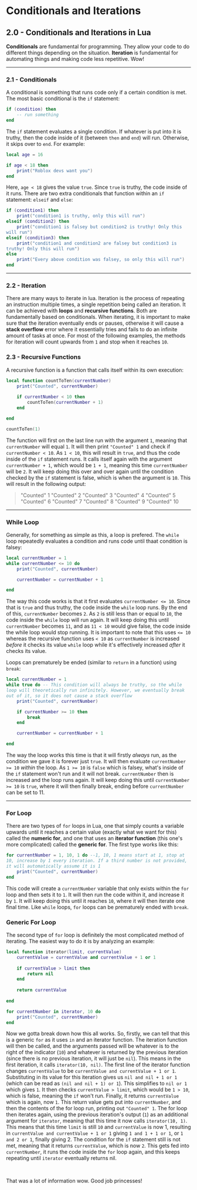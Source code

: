 <style>

code {
  white-space : pre-wrap !important;
  word-break: break-word;
}

</style>

# Conditionals and Iterations

## 2.0 - Conditionals and Iterations in Lua
**Conditionals** are fundamental for programming. They allow your code to do different things depending on the situation. **Iteration** is fundamental for automating things and making code less repetitive. Wow!

<hr>

### 2.1 - Conditionals
A conditional is something that runs code only if a certain condition is met. The most basic conditional is the ``if`` statement:
```lua
if (condition) then
    -- run something
end
```
The ``if`` statement evaluates a single condition. If whatever is put into it is truthy, then the code inside of it (between ``then`` and ``end``) will run. Otherwise, it skips over to ``end``. For example:
```lua
local age = 16

if age < 18 then
    print("Roblox devs want you")
end
```
Here, ``age < 18`` gives the value ``true``. Since ``true`` is truthy, the code inside of it runs. There are two extra conditionals that function within an ``if`` statement: ``elseif`` and ``else``:
```lua
if (condition1) then
    print("condition1 is truthy, only this will run")
elseif (condition2) then
    print("condition1 is falsey but condition2 is truthy! Only this will run")
elseif (condition3) then
    print("condition1 and condition2 are falsey but condition3 is truthy! Only this will run")
else
    print("Every above condition was falsey, so only this will run")
end
```

<hr>

### 2.2 - Iteration
There are many ways to iterate in lua. Iteration is the process of repeating an instruction multiple times, a single repetition being called an iteration. It can be achieved with **loops** and **recursive functions**. Both are fundamentally based on conditionals. When iterating, it is important to make sure that the iteration eventually ends or pauses, otherwise it will cause a **stack overflow** error where it essentially tries and fails to do an infinite amount of tasks at once. For most of the following examples, the methods for iteration will count upwards from ``1`` and stop when it reaches ``10``.

### 2.3 - Recursive Functions
A recursive function is a function that calls itself within its own execution:
```lua
local function countToTen(currentNumber)
    print("Counted", currentNumber)
    
    if currentNumber < 10 then
        countToTen(currentNumber + 1)
    end

end

countToTen(1)
```
The function will first on the last line run with the argument ``1``, meaning that ``currentNumber`` will equal ``1``. It will then print ``"Counted" 1`` and check if ``currentNumber < 10``. As ``1 < 10``, this will result in ``true``, and thus the code inside of the ``if`` statement runs. It calls itself again with the argument ``currentNumber + 1``, which would be ``1 + 1``, meaning this time ``currentNumber`` will be ``2``. It will keep doing this over and over again until the condition checked by the ``if`` statement is false, which is when the argument is ``10``. This will result in the following output:
> "Counted" 1
> "Counted" 2
> "Counted" 3
> "Counted" 4
> "Counted" 5
> "Counted" 6
> "Counted" 7
> "Counted" 8
> "Counted" 9
> "Counted" 10

<hr>

### While Loop
Generally, for something as simple as this, a loop is prefered. The ``while`` loop repeatedly evaluates a condition and runs code until thaat condition is falsey:
```lua
local currentNumber = 1
while currentNumber <= 10 do
    print("Counted", currentNumber)

    currentNumber = currentNumber + 1

end
```
The way this code works is that it first evaluates ``currentNumber <= 10``. Since that is ``true`` and thus truthy, the code inside the ``while`` loop runs. By the end of this, ``currentNumber`` becomes ``2``. As ``2`` is still less than or equal to ``10``, the code inside the ``while`` loop will run again. It will keep doing this until ``currentNumber`` becomes ``11``, and as ``11 < 10`` would give false, the code inside the while loop would stop running. It is important to note that this uses ``<= 10`` whereas the recursive function uses ``< 10`` as ``currentNumber`` is increased *before* it checks its value ``while`` loop while it's effectively increased *after* it checks its value.

Loops can prematurely be ended (similar to ``return`` in a function) using ``break``:
```lua
local currentNumber = 1
while true do -- This condition will always be truthy, so the while loop will theoretically run infinitely. However, we eventually break out of it, so it does not cause a stack overflow
    print("Counted", currentNumber)

    if currentNumber >= 10 then
        break
    end

    currentNumber = currentNumber + 1

end
```
The way the loop works this time is that it will firstly *always* run, as the condition we gave it is forever just ``true``. It will then evaluate ``currentNumber >= 10`` *within* the loop. As ``1 >= 10`` is ``false`` which is falsey, what's inside of the ``if`` statement won't run and it will not break. ``currentNumber`` then is increased and the loop runs again. It will keep doing this until ``currentNumber >= 10`` is ``true``, where it will then finally break, ending before ``currentNumber`` can be set to 11.

<hr>

### For Loop
There are two types of ``for`` loops in Lua, one that simply counts a variable upwards until it reaches a certain value (exactly what we want for this) called the **numeric for**, and one that uses an **iterator function** (this one's more complicated) called the **generic for**. The first type works like this:
```lua
for currentNumber = 1, 10, 1 do --1, 10, 1 means start at 1, stop at 10, increase by 1 every iteration. If a third number is not provided, it will automatically assume it is 1
    print("Counted", currentNumber)
end
```
This code will create a ``currentNumber`` variable that only exists within the ``for`` loop and then sets it to ``1``. It will then run the code within it, and increase it by ``1``. It will keep doing this until it reaches ``10``, where it will then iterate one final time. Like ``while`` loops, ``for`` loops can be prematurely ended with ``break``.

### Generic For Loop
The second type of ``for`` loop is definitely the most complicated method of iterating. The easiest way to do it is by analyzing an example:
```lua
local function iterator(limit, currentValue)
	currentValue = currentValue and currentValue + 1 or 1
	
	if currentValue > limit then
		return nil
	end
	
	return currentValue
	
end

for currentNumber in iterator, 10 do
	print("Counted", currentNumber)
end
```
Now we gotta break down how this all works. So, firstly, we can tell that this is a generic ``for`` as it uses ``in`` and an iterator function. The iteration function will then be called, and the arguments passed will be whatever is to the right of the indicator (``10``) and whatever is returned by the previous iteration (since there is no previous iteration, it will just be ``nil``). This means in the first iteration, it calls ``iterator(10, nil)``. The first line of the iterator function changes ``currentValue`` to be ``currentValue and currentValue + 1 or 1``. Substituting in its value for this iteration gives us ``nil and nil + 1 or 1`` (which can be read as ``(nil and nil + 1) or 1``). This simplifies to ``nil or 1`` which gives ``1``. It then checks ``currentValue > limit``, which would be ``1 > 10``, which is false, meaning the ``if`` won't run. Finally, it returns ``currentValue`` which is again, now ``1``. This return value gets put into ``currentNumber``, and then the contents of the for loop run, printing out ``"Counted" 1``. The for loop then iterates again, using the previous iteration's output (``1``) as an additional argument for ``iterator``, meaning that this time it now calls ``iterator(10, 1)``. This means that this time ``limit`` is still ``10`` and ``currentValue`` is now 1, resulting in ``currentValue and currentValue + 1 or 1`` giving ``1 and 1 + 1 or 1``, or ``1 and 2 or 1``, finally giving 2. The condition for the ``if`` statement still is not met, meaning that it returns ``currentValue``, which is now ``2``. This gets fed into ``currentNumber``, it runs the code inside the ``for`` loop again, and this keeps repeating until ``iterator`` eventually returns nil.

<br>

That was a lot of information wow. Good job princesses!